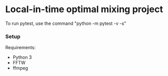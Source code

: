 # Local-in-time optimal mixing project

To run pytest, use the command "python -m pytest -v -s"

### Setup

Requirements:

- Python 3
- FFTW
- ffmpeg
